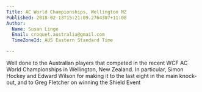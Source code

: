 ```yaml
---
Title: AC World Championships, Wellington NZ
Published: 2018-02-13T15:21:09.2764307+11:00
Author:
  Name: Susan Linge
  Email: croquet.australia@gmail.com
  TimeZoneId: AUS Eastern Standard Time

---
```

Well done to the Australian players that competed in the recent WCF AC World Championships in Wellington, New Zealand. In particular, Simon Hockey and Edward Wilson for making it to the last eight in the main knock-out, and to Greg Fletcher on winning the Shield Event
